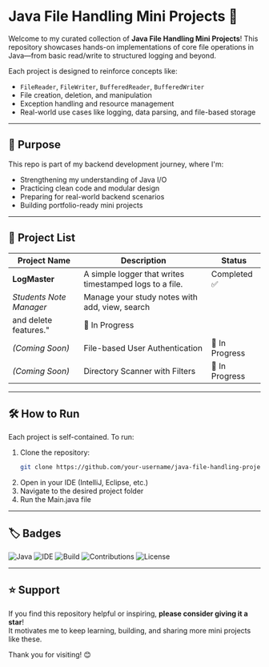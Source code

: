 # Java File Handling Mini Projects 📂

Welcome to my curated collection of **Java File Handling Mini Projects**! This repository showcases hands-on implementations of core file operations in Java—from basic read/write to structured logging and beyond.

Each project is designed to reinforce concepts like:
- `FileReader`, `FileWriter`, `BufferedReader`, `BufferedWriter`
- File creation, deletion, and manipulation
- Exception handling and resource management
- Real-world use cases like logging, data parsing, and file-based storage

---

## 🎯 Purpose

This repo is part of my backend development journey, where I'm:
- Strengthening my understanding of Java I/O
- Practicing clean code and modular design
- Preparing for real-world backend scenarios
- Building portfolio-ready mini projects

---

## 📁 Project List

|      Project Name       |                    Description                         |      Status     |
|-------------------------|--------------------------------------------------------|-----------------|
| **LogMaster**           | A simple logger that writes timestamped logs to a file.|  Completed ✅  |
| *Students Note Manager* | Manage your study notes with add, view, search         |                 |
                            and delete features."                                  | 🚧 In Progress |
| *(Coming Soon)*         | File-based User Authentication                         | 🚧 In Progress |
| *(Coming Soon)*         | Directory Scanner with Filters                         | 🚧 In Progress |

---

## 🛠️ How to Run

Each project is self-contained. To run:
1. Clone the repository:
   ```bash
   git clone https://github.com/your-username/java-file-handling-projects.git
2. Open in your IDE (IntelliJ, Eclipse, etc.)
3. Navigate to the desired project folder
4. Run the Main.java file

---

## 🏷️ Badges

![Java](https://img.shields.io/badge/Java-17-orange?logo=java&logoColor=white)
![IDE](https://img.shields.io/badge/IDE-IntelliJ%20IDEA-blue?logo=intellij-idea&logoColor=white)
![Build](https://img.shields.io/badge/Build-Passing-brightgreen)
![Contributions](https://img.shields.io/badge/Contributions-Welcome-purple)
![License](https://img.shields.io/badge/License-MIT-yellow)

---

## ⭐ Support

If you find this repository helpful or inspiring, **please consider giving it a star**!  
It motivates me to keep learning, building, and sharing more mini projects like these.

Thank you for visiting! 😊
